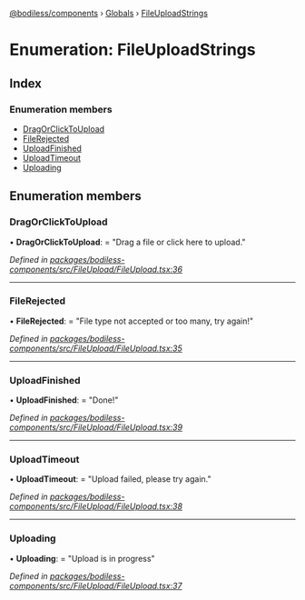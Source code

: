 [@bodiless/components](../README.md) › [Globals](../globals.md) › [FileUploadStrings](fileuploadstrings.md)

# Enumeration: FileUploadStrings

## Index

### Enumeration members

* [DragOrClickToUpload](fileuploadstrings.md#dragorclicktoupload)
* [FileRejected](fileuploadstrings.md#filerejected)
* [UploadFinished](fileuploadstrings.md#uploadfinished)
* [UploadTimeout](fileuploadstrings.md#uploadtimeout)
* [Uploading](fileuploadstrings.md#uploading)

## Enumeration members

###  DragOrClickToUpload

• **DragOrClickToUpload**: = "Drag a file or click here to upload."

*Defined in [packages/bodiless-components/src/FileUpload/FileUpload.tsx:36](https://github.com/johnsonandjohnson/Bodiless-JS/blob/e8581c8a/packages/bodiless-components/src/FileUpload/FileUpload.tsx#L36)*

___

###  FileRejected

• **FileRejected**: = "File type not accepted or too many, try again!"

*Defined in [packages/bodiless-components/src/FileUpload/FileUpload.tsx:35](https://github.com/johnsonandjohnson/Bodiless-JS/blob/e8581c8a/packages/bodiless-components/src/FileUpload/FileUpload.tsx#L35)*

___

###  UploadFinished

• **UploadFinished**: = "Done!"

*Defined in [packages/bodiless-components/src/FileUpload/FileUpload.tsx:39](https://github.com/johnsonandjohnson/Bodiless-JS/blob/e8581c8a/packages/bodiless-components/src/FileUpload/FileUpload.tsx#L39)*

___

###  UploadTimeout

• **UploadTimeout**: = "Upload failed, please try again."

*Defined in [packages/bodiless-components/src/FileUpload/FileUpload.tsx:38](https://github.com/johnsonandjohnson/Bodiless-JS/blob/e8581c8a/packages/bodiless-components/src/FileUpload/FileUpload.tsx#L38)*

___

###  Uploading

• **Uploading**: = "Upload is in progress"

*Defined in [packages/bodiless-components/src/FileUpload/FileUpload.tsx:37](https://github.com/johnsonandjohnson/Bodiless-JS/blob/e8581c8a/packages/bodiless-components/src/FileUpload/FileUpload.tsx#L37)*
